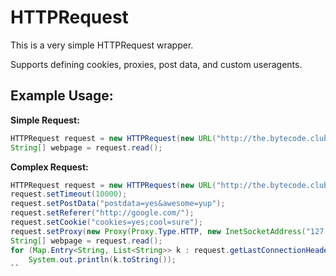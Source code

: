 # HTTPRequest
This is a very simple HTTPRequest wrapper.

Supports defining cookies, proxies, post data, and custom useragents.

## Example Usage:

**Simple Request:**
```java
HTTPRequest request = new HTTPRequest(new URL("http://the.bytecode.club/"));
String[] webpage = request.read();
```

**Complex Request:**
```java
HTTPRequest request = new HTTPRequest(new URL("http://the.bytecode.club/"));
request.setTimeout(10000);
request.setPostData("postdata=yes&awesome=yup");
request.setReferer("http://google.com/");
request.setCookie("cookies=yes;cool=sure");
request.setProxy(new Proxy(Proxy.Type.HTTP, new InetSocketAddress("127.0.0.1", 81)));
String[] webpage = request.read();
for (Map.Entry<String, List<String>> k : request.getLastConnectionHeaders())
	System.out.println(k.toString());
``

